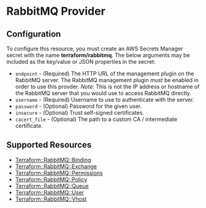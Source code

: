 # RabbitMQ Provider

## Configuration

To configure this resource, you must create an AWS Secrets Manager secret with the name **terraform/rabbitmq**. The below arguments may be included as the key/value or JSON properties in the secret:

* `endpoint` - (Required) The HTTP URL of the management plugin on the
  RabbitMQ server. The RabbitMQ management plugin *must* be enabled in order
  to use this provder. _Note_: This is not the IP address or hostname of the
  RabbitMQ server that you would use to access RabbitMQ directly.
* `username` - (Required) Username to use to authenticate with the server.
* `password` - (Optional) Password for the given user.
* `insecure` - (Optional) Trust self-signed certificates.
* `cacert_file` - (Optional) The path to a custom CA / intermediate certificate.


## Supported Resources

* [Terraform::RabbitMQ::Binding](Binding.md)
* [Terraform::RabbitMQ::Exchange](Exchange.md)
* [Terraform::RabbitMQ::Permissions](Permissions.md)
* [Terraform::RabbitMQ::Policy](Policy.md)
* [Terraform::RabbitMQ::Queue](Queue.md)
* [Terraform::RabbitMQ::User](User.md)
* [Terraform::RabbitMQ::Vhost](Vhost.md)